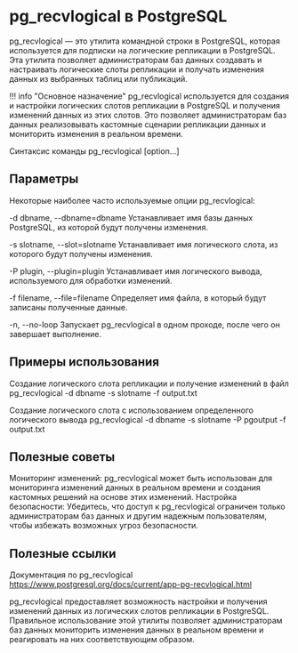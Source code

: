 # pg_recvlogical в PostgreSQL
pg_recvlogical — это утилита командной строки в PostgreSQL, которая используется для подписки на логические репликации в PostgreSQL. Эта утилита позволяет администраторам баз данных создавать и настраивать логические слоты репликации и получать изменения данных из выбранных таблиц или публикаций.

!!! info "Основное назначение"
pg_recvlogical используется для создания и настройки логических слотов репликации в PostgreSQL и получения изменений данных из этих слотов. Это позволяет администраторам баз данных реализовывать кастомные сценарии репликации данных и мониторить изменения в реальном времени.

Синтаксис команды
pg_recvlogical [option...]

## Параметры
Некоторые наиболее часто используемые опции pg_recvlogical:

-d dbname, --dbname=dbname
Устанавливает имя базы данных PostgreSQL, из которой будут получены изменения.

-s slotname, --slot=slotname
Устанавливает имя логического слота, из которого будут получены изменения.

-P plugin, --plugin=plugin
Устанавливает имя логического вывода, используемого для обработки изменений.

-f filename, --file=filename
Определяет имя файла, в который будут записаны полученные данные.

-n, --no-loop
Запускает pg_recvlogical в одном проходе, после чего он завершает выполнение.

## Примеры использования
Создание логического слота репликации и получение изменений в файл
pg_recvlogical -d dbname -s slotname -f output.txt

Создание логического слота с использованием определенного логического вывода
pg_recvlogical -d dbname -s slotname -P pgoutput -f output.txt

## Полезные советы
Мониторинг изменений: pg_recvlogical может быть использован для мониторинга изменений данных в реальном времени и создания кастомных решений на основе этих изменений.
Настройка безопасности: Убедитесь, что доступ к pg_recvlogical ограничен только администраторам баз данных и другим надежным пользователям, чтобы избежать возможных угроз безопасности.

## Полезные ссылки
Документация по pg_recvlogical
https://www.postgresql.org/docs/current/app-pg-recvlogical.html

pg_recvlogical предоставляет возможность настройки и получения изменений данных из логических слотов репликации в PostgreSQL. Правильное использование этой утилиты позволяет администраторам баз данных мониторить изменения данных в реальном времени и реагировать на них соответствующим образом.
